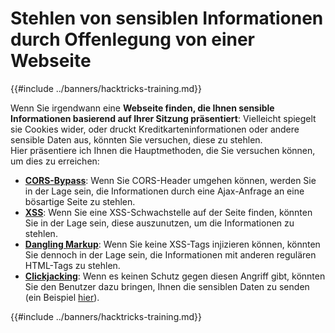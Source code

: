 # Stehlen von sensiblen Informationen durch Offenlegung von einer Webseite

{{#include ../banners/hacktricks-training.md}}

Wenn Sie irgendwann eine **Webseite finden, die Ihnen sensible Informationen basierend auf Ihrer Sitzung präsentiert**: Vielleicht spiegelt sie Cookies wider, oder druckt Kreditkarteninformationen oder andere sensible Daten aus, könnten Sie versuchen, diese zu stehlen.\
Hier präsentiere ich Ihnen die Hauptmethoden, die Sie versuchen können, um dies zu erreichen:

- [**CORS-Bypass**](../pentesting-web/cors-bypass.md): Wenn Sie CORS-Header umgehen können, werden Sie in der Lage sein, die Informationen durch eine Ajax-Anfrage an eine bösartige Seite zu stehlen.
- [**XSS**](../pentesting-web/xss-cross-site-scripting/): Wenn Sie eine XSS-Schwachstelle auf der Seite finden, könnten Sie in der Lage sein, diese auszunutzen, um die Informationen zu stehlen.
- [**Dangling Markup**](../pentesting-web/dangling-markup-html-scriptless-injection/): Wenn Sie keine XSS-Tags injizieren können, könnten Sie dennoch in der Lage sein, die Informationen mit anderen regulären HTML-Tags zu stehlen.
- [**Clickjacking**](../pentesting-web/clickjacking.md): Wenn es keinen Schutz gegen diesen Angriff gibt, könnten Sie den Benutzer dazu bringen, Ihnen die sensiblen Daten zu senden (ein Beispiel [hier](https://medium.com/bugbountywriteup/apache-example-servlet-leads-to-61a2720cac20)).

{{#include ../banners/hacktricks-training.md}}
